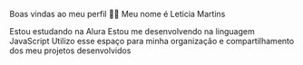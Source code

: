 Boas vindas ao meu perfil 💙💙
Meu nome é Leticia Martins

Estou estudando na Alura
Estou me desenvolvendo na linguagem JavaScript
Utilizo esse espaço para minha organização e compartilhamento dos meu projetos desenvolvidos

